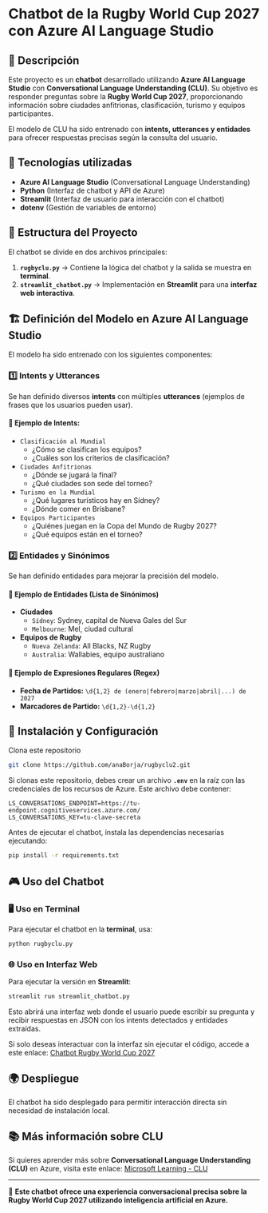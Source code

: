 # Chatbot de la Rugby World Cup 2027 con Azure AI Language Studio

## 📌 Descripción
Este proyecto es un **chatbot** desarrollado utilizando **Azure AI Language Studio** con **Conversational Language Understanding (CLU)**. Su objetivo es responder preguntas sobre la **Rugby World Cup 2027**, proporcionando información sobre ciudades anfitrionas, clasificación, turismo y equipos participantes.

El modelo de CLU ha sido entrenado con **intents, utterances y entidades** para ofrecer respuestas precisas según la consulta del usuario.

## 🚀 Tecnologías utilizadas
- **Azure AI Language Studio** (Conversational Language Understanding)
- **Python** (Interfaz de chatbot y API de Azure)
- **Streamlit** (Interfaz de usuario para interacción con el chatbot)
- **dotenv** (Gestión de variables de entorno)

## 📂 Estructura del Proyecto
El chatbot se divide en dos archivos principales:

1. **`rugbyclu.py`** → Contiene la lógica del chatbot y la salida se muestra en **terminal**.
2. **`streamlit_chatbot.py`** → Implementación en **Streamlit** para una **interfaz web interactiva**.

## 🏗️ Definición del Modelo en Azure AI Language Studio
El modelo ha sido entrenado con los siguientes componentes:

### 1️⃣ **Intents y Utterances**
Se han definido diversos **intents** con múltiples **utterances** (ejemplos de frases que los usuarios pueden usar).

#### 📍 **Ejemplo de Intents:**
- `Clasificación al Mundial`
  - ¿Cómo se clasifican los equipos?
  - ¿Cuáles son los criterios de clasificación?
- `Ciudades Anfitrionas`
  - ¿Dónde se jugará la final?
  - ¿Qué ciudades son sede del torneo?
- `Turismo en la Mundial`
  - ¿Qué lugares turísticos hay en Sídney?
  - ¿Dónde comer en Brisbane?
- `Equipos Participantes`
  - ¿Quiénes juegan en la Copa del Mundo de Rugby 2027?
  - ¿Qué equipos están en el torneo?

### 2️⃣ **Entidades y Sinónimos**
Se han definido entidades para mejorar la precisión del modelo.

#### 📌 **Ejemplo de Entidades (Lista de Sinónimos)**
- **Ciudades**
  - `Sídney`: Sydney, capital de Nueva Gales del Sur
  - `Melbourne`: Mel, ciudad cultural
- **Equipos de Rugby**
  - `Nueva Zelanda`: All Blacks, NZ Rugby
  - `Australia`: Wallabies, equipo australiano

#### 📌 **Ejemplo de Expresiones Regulares (Regex)**
- **Fecha de Partidos:** `\d{1,2} de (enero|febrero|marzo|abril|...) de 2027`
- **Marcadores de Partido:** `\d{1,2}-\d{1,2}`

## 🔧 Instalación y Configuración

 Clona este repositorio
```bash
git clone https://github.com/anaBorja/rugbyclu2.git
```

Si clonas este repositorio, debes crear un archivo **`.env`** en la raíz con las credenciales de los recursos de Azure. Este archivo debe contener:

```plaintext
LS_CONVERSATIONS_ENDPOINT=https://tu-endpoint.cognitiveservices.azure.com/
LS_CONVERSATIONS_KEY=tu-clave-secreta
```

Antes de ejecutar el chatbot, instala las dependencias necesarias ejecutando:
```bash
pip install -r requirements.txt
```

## 🎮 Uso del Chatbot

### 🖥️ Uso en Terminal
Para ejecutar el chatbot en la **terminal**, usa:
```bash
python rugbyclu.py
```

### 🌐 Uso en Interfaz Web
Para ejecutar la versión en **Streamlit**:
```bash
streamlit run streamlit_chatbot.py
```
Esto abrirá una interfaz web donde el usuario puede escribir su pregunta y recibir respuestas en JSON con los intents detectados y entidades extraídas.

Si solo deseas interactuar con la interfaz sin ejecutar el código, accede a este enlace:
[Chatbot Rugby World Cup 2027](https://clurugby.streamlit.app/)

## 🌍 Despliegue
El chatbot ha sido desplegado para permitir interacción directa sin necesidad de instalación local.

## 📚 Más información sobre CLU
Si quieres aprender más sobre **Conversational Language Understanding (CLU)** en Azure, visita este enlace:
[Microsoft Learning - CLU](https://microsoftlearning.github.io/mslearn-ai-language/Instructions/Exercises/03-language-understanding.html)

---

🚀 **Este chatbot ofrece una experiencia conversacional precisa sobre la Rugby World Cup 2027 utilizando inteligencia artificial en Azure.**

